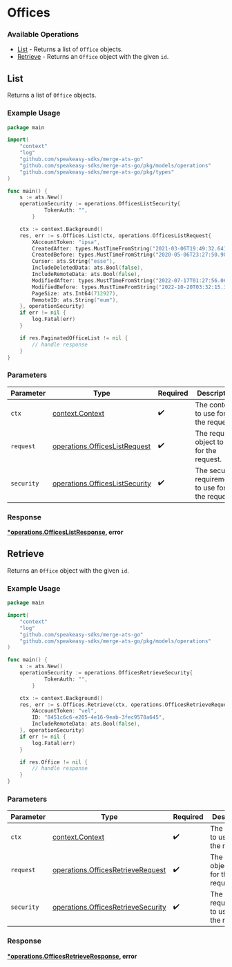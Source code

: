 # Offices

### Available Operations

* [List](#list) - Returns a list of `Office` objects.
* [Retrieve](#retrieve) - Returns an `Office` object with the given `id`.

## List

Returns a list of `Office` objects.

### Example Usage

```go
package main

import(
	"context"
	"log"
	"github.com/speakeasy-sdks/merge-ats-go"
	"github.com/speakeasy-sdks/merge-ats-go/pkg/models/operations"
	"github.com/speakeasy-sdks/merge-ats-go/pkg/types"
)

func main() {
    s := ats.New()
    operationSecurity := operations.OfficesListSecurity{
            TokenAuth: "",
        }

    ctx := context.Background()
    res, err := s.Offices.List(ctx, operations.OfficesListRequest{
        XAccountToken: "ipsa",
        CreatedAfter: types.MustTimeFromString("2021-03-06T19:49:32.641Z"),
        CreatedBefore: types.MustTimeFromString("2020-05-06T23:27:50.905Z"),
        Cursor: ats.String("esse"),
        IncludeDeletedData: ats.Bool(false),
        IncludeRemoteData: ats.Bool(false),
        ModifiedAfter: types.MustTimeFromString("2022-07-17T01:27:56.063Z"),
        ModifiedBefore: types.MustTimeFromString("2022-10-20T03:32:15.371Z"),
        PageSize: ats.Int64(712927),
        RemoteID: ats.String("eum"),
    }, operationSecurity)
    if err != nil {
        log.Fatal(err)
    }

    if res.PaginatedOfficeList != nil {
        // handle response
    }
}
```

### Parameters

| Parameter                                                                        | Type                                                                             | Required                                                                         | Description                                                                      |
| -------------------------------------------------------------------------------- | -------------------------------------------------------------------------------- | -------------------------------------------------------------------------------- | -------------------------------------------------------------------------------- |
| `ctx`                                                                            | [context.Context](https://pkg.go.dev/context#Context)                            | :heavy_check_mark:                                                               | The context to use for the request.                                              |
| `request`                                                                        | [operations.OfficesListRequest](../../models/operations/officeslistrequest.md)   | :heavy_check_mark:                                                               | The request object to use for the request.                                       |
| `security`                                                                       | [operations.OfficesListSecurity](../../models/operations/officeslistsecurity.md) | :heavy_check_mark:                                                               | The security requirements to use for the request.                                |


### Response

**[*operations.OfficesListResponse](../../models/operations/officeslistresponse.md), error**


## Retrieve

Returns an `Office` object with the given `id`.

### Example Usage

```go
package main

import(
	"context"
	"log"
	"github.com/speakeasy-sdks/merge-ats-go"
	"github.com/speakeasy-sdks/merge-ats-go/pkg/models/operations"
)

func main() {
    s := ats.New()
    operationSecurity := operations.OfficesRetrieveSecurity{
            TokenAuth: "",
        }

    ctx := context.Background()
    res, err := s.Offices.Retrieve(ctx, operations.OfficesRetrieveRequest{
        XAccountToken: "vel",
        ID: "8451c6c6-e205-4e16-9eab-3fec9578a645",
        IncludeRemoteData: ats.Bool(false),
    }, operationSecurity)
    if err != nil {
        log.Fatal(err)
    }

    if res.Office != nil {
        // handle response
    }
}
```

### Parameters

| Parameter                                                                                | Type                                                                                     | Required                                                                                 | Description                                                                              |
| ---------------------------------------------------------------------------------------- | ---------------------------------------------------------------------------------------- | ---------------------------------------------------------------------------------------- | ---------------------------------------------------------------------------------------- |
| `ctx`                                                                                    | [context.Context](https://pkg.go.dev/context#Context)                                    | :heavy_check_mark:                                                                       | The context to use for the request.                                                      |
| `request`                                                                                | [operations.OfficesRetrieveRequest](../../models/operations/officesretrieverequest.md)   | :heavy_check_mark:                                                                       | The request object to use for the request.                                               |
| `security`                                                                               | [operations.OfficesRetrieveSecurity](../../models/operations/officesretrievesecurity.md) | :heavy_check_mark:                                                                       | The security requirements to use for the request.                                        |


### Response

**[*operations.OfficesRetrieveResponse](../../models/operations/officesretrieveresponse.md), error**

